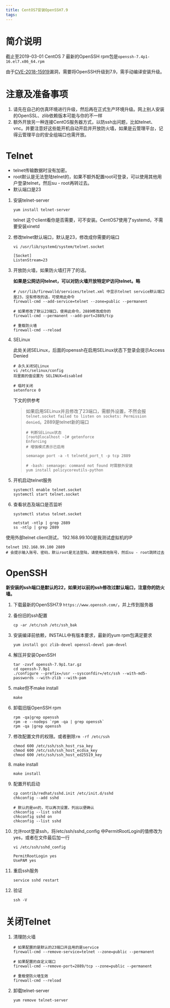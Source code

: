 ```yaml
---
title: CentOS7安装OpenSSH7.9
tags:
---
```


# 简介说明
截止至2019-03-01 CentOS 7 最新的OpenSSH rpm包是`openssh-7.4p1-16.el7.x86_64.rpm `

由于[CVE-2018-15919](http://cve.mitre.org/cgi-bin/cvename.cgi?name=CVE-2018-15919)漏洞，需要将OpenSSH升级到7.9，需手动编译安装升级。



# 注意及准备事项

1. 请先在自己的仿真环境进行升级，然后再在正式生产环境升级。网上别人安装的OpenSSL、zlib依赖版本可能与你的不一样
2. 额外开放另一种连接CentOS服务器方式，以防ssh出问题，比如telnet、vnc。并要注意好这些能开机自动开启并开放防火墙，如果是云管理平台，记得云管理平台的安全组端口也需开放。



<!-- more -->

# Telnet

+ telnet传输数据时没有加密。
+ root默认是无法登陆telnet的，如果不额外配置root可登录，可以使用其他用户登录telnet，然后su - root再转过去。
+ 默认端口是23



1. 安装telnet-server

   `yum install telnet-server`

   telnet 这个client看你是否需要，可不安装。CentOS7使用了systemd，不需要安装xinetd

2. 修改telnet默认端口，默认是23，修改成你需要的端口

   ```
   vi /usr/lib/systemd/system/telnet.socket
   
   [Socket]
   ListenStream=23
   ```

3. 开放防火墙，如果防火墙打开了的话。

   **如果是公网访问telnet，可以对防火墙开放特定IP访问telnet。略**

   ```
   # /usr/lib/firewalld/services/telnet.xml 中显示telnet service默认端口是23，没有修改的话，可使用此命令
   firewall-cmd --add-service=telnet --zone=public --permanent
   
   # 如果修改了默认23端口，使用此命令，2889修改成你的
   firewall-cmd --permanent --add-port=2889/tcp
   
   # 重载防火墙
   firewall-cmd --reload
   ```

4. SELinux

   此处关闭SELinux，后面的openssh在启用SELinux状态下登录会提示Access Denied

   ```
   # 永久关闭SELinux
   vi /etc/selinux/config
   将里面的值设置为 SELINUX=disabled
   
   # 临时关闭
   setenforce 0
   ```

   

   下文的供参考

   >  如果启用SELinux并且修改了23端口，需额外设置，不然会报`telnet.socket failed to listen on sockets: Permission denied`。2889是telnet新的端口
   >
   > ```
   > # 判断SELinux状态
   > [root@localhost ~]# getenforce
   > Enforcing
   > # 增强模式表示已启用
   > 
   > semanage port -a -t telnetd_port_t -p tcp 2889
   > 
   > # -bash: semanage: command not found 时需额外安装
   > yum install policycoreutils-python
   > ```
   >
   > 


5. 开机启动telnet服务

   ```
   systemctl enable telnet.socket
   systemctl start telnet.socket
   ```

6. 查看状态及端口是否监听

   ```
   systemctl status telnet.socket
   
   netstat -ntlp | grep 2889
   ss -ntlp | grep 2889
   ```

使用外部telnet client测试， 192.168.99.100是我测试虚拟机的IP

```
telnet 192.168.99.100 2889
# 会提示输入账号、密码，默认root是无法登陆，请使用其他账号，然后su - root跳转过去
```





# OpenSSH

**新安装的ssh端口是默认的22，如果对以前的ssh修改过默认端口，注意你的防火墙。**



1. 下载最新的OpenSSH7.9 `https://www.openssh.com/`，并上传到服务器

2. 备份旧的ssh配置

   ```
   cp -ar /etc/ssh /etc/ssh_bak
   ```

3. 安装编译前依赖，INSTALL中有版本要求，最新的yum rpm包满足要求

   ```
   yum install gcc zlib-devel openssl-devel pam-devel
   ```

4. 解压并安装OpenSSH

   ```
   tar -zxvf openssh-7.9p1.tar.gz
   cd openssh-7.9p1
   ./configure --prefix=/usr --sysconfdir=/etc/ssh --with-md5-passwords --with-zlib --with-pam
   ```

5. make但不make install

   ```
   make
   ```

6. 卸载旧版OpenSSH rpm

   ```
   rpm -qa|grep openssh
   rpm -e --nodeps `rpm -qa | grep openssh`
   rpm -qa |grep openssh
   ```

7. 修改配置文件的权限。或者删除`rm -rf /etc/ssh`

   ```
   chmod 600 /etc/ssh/ssh_host_rsa_key
   chmod 600 /etc/ssh/ssh_host_ecdsa_key
   chmod 600 /etc/ssh/ssh_host_ed25519_key
   ```

8. make install

   ```
   make install
   ```

9. 配置开机启动

   ```
   cp contrib/redhat/sshd.init /etc/init.d/sshd
   chkconfig --add sshd
   
   # 默认的是on的，可以再次设置，列出以便确认
   chkconfig --list sshd
   chkconfig sshd on
   chkconfig --list sshd
   ```

10. 允许root登录ssh，将/etc/ssh/sshd_config 中PermitRootLogin的值修改为yes，或者在文件最后加一行

    ```
    vi /etc/ssh/sshd_config
    
    PermitRootLogin yes
    UsePAM yes
    ```

11. 重启ssh服务

    ```
    service sshd restart
    ```

12. 验证

    ```
    ssh -V
    ```



# 关闭Telnet

1. 清理防火墙

   ```
   # 如果配置的是默认的23端口并且用的是service
   firewall-cmd --remove-service=telnet --zone=public --permanent
   
   # 如果配置的自定义端口
   firewall-cmd --remove-port=2889/tcp --zone=public --permanent
   
   # 重载使防火墙生效
   firewall-cmd --reload
   ```

2. 卸载telnet-server

   ```
   yum remove telnet-server
   ```

   